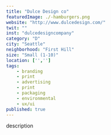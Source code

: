 ```yaml
---
title: "Dulce Design co"
featuredImage: ./-hamburgers.png
website: "http://www.dulcedesign.com/"
twit: ""
inst: "dulcedesigncompany"
category: "D"
city: "Seattle"
neighborhood: "First Hill"
size: "Small (1-10)"
location: ['','']
tags:
    - branding
    - print
    - advertising
    - print
    - packaging
    - environmental
    - ux/ui
published: true
---
```


description
